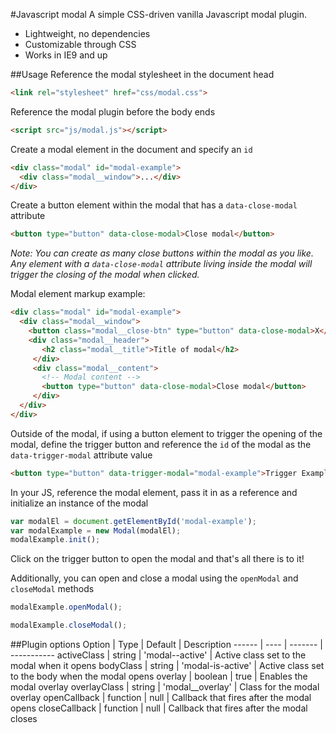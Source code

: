 #Javascript modal
A simple CSS-driven vanilla Javascript modal plugin.

- Lightweight, no dependencies
- Customizable through CSS
- Works in IE9 and up

##Usage
Reference the modal stylesheet in the document head

```html
<link rel="stylesheet" href="css/modal.css">
```

Reference the modal plugin before the body ends
```html
<script src="js/modal.js"></script>
```

Create a modal element in the document and specify an `id`
```html
<div class="modal" id="modal-example">
  <div class="modal__window">...</div>
</div>
```

Create a button element within the modal that has a `data-close-modal` attribute
```html
<button type="button" data-close-modal>Close modal</button>
```

*Note: You can create as many close buttons within the modal as you like. Any element with a `data-close-modal` attribute living inside the modal will trigger the closing of the modal when clicked.*

Modal element markup example:
```html
<div class="modal" id="modal-example">
  <div class="modal__window">
    <button class="modal__close-btn" type="button" data-close-modal>X</button>
    <div class="modal__header">
       <h2 class="modal__title">Title of modal</h2>
     </div>
     <div class="modal__content">
       <!-- Modal content -->
       <button type="button" data-close-modal>Close modal</button>
     </div>
  </div>
</div>
```

Outside of the modal, if using a button element to trigger the opening of the modal, define the trigger button and reference the `id` of the modal as the `data-trigger-modal` attribute value
```html
<button type="button" data-trigger-modal="modal-example">Trigger Example modal</button>
```

In your JS, reference the modal element, pass it in as a reference and initialize an instance of the modal

```js
var modalEl = document.getElementById('modal-example');
var modalExample = new Modal(modalEl);
modalExample.init();
```

Click on the trigger button to open the modal and that's all there is to it!

Additionally, you can open and close a modal using the `openModal` and `closeModal` methods

```js
modalExample.openModal();
```

```js
modalExample.closeModal();
```

##Plugin options
Option | Type | Default | Description
------ | ---- | ------- | -----------
activeClass | string | 'modal--active' | Active class set to the modal when it opens
bodyClass | string | 'modal-is-active' | Active class set to the body when the modal opens
overlay | boolean | true | Enables the modal overlay
overlayClass | string | 'modal__overlay' | Class for the modal overlay
openCallback | function | null | Callback that fires after the modal opens
closeCallback | function | null | Callback that fires after the modal closes